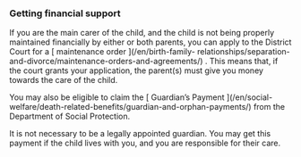 ###  Getting financial support

If you are the main carer of the child, and the child is not being properly
maintained financially by either or both parents, you can apply to the
District Court for a [ maintenance order ](/en/birth-family-
relationships/separation-and-divorce/maintenance-orders-and-agreements/) .
This means that, if the court grants your application, the parent(s) must give
you money towards the care of the child.

You may also be eligible to claim the [ Guardian’s Payment ](/en/social-
welfare/death-related-benefits/guardian-and-orphan-payments/) from the
Department of Social Protection.

It is not necessary to be a legally appointed guardian. You may get this
payment if the child lives with you, and you are responsible for their care.
